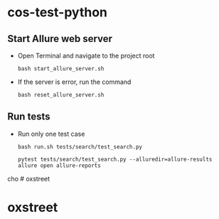 # cos-test-python

## Start Allure web server

* Open Terminal and navigate to the project root

  ```commandline
  bash start_allure_server.sh
  ```

* If the server is error, run the command

  ```commandline
  bash reset_allure_server.sh
  ```

## Run tests

* Run only one test case

  ```commandline: generate Allure report
  bash run.sh tests/search/test_search.py
  ```
  
  ```commandline
  pytest tests/search/test_search.py --alluredir=allure-results
  allure open allure-reports
  ```
cho # oxstreet
# oxstreet
